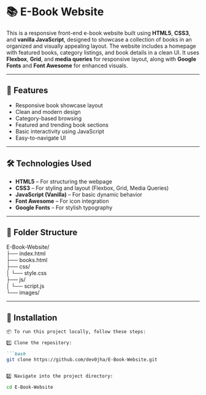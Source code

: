 # 📚 E-Book Website

This is a responsive front-end e-book website built using **HTML5**, **CSS3**, and **vanilla JavaScript**, designed to showcase a collection of books in an organized and visually appealing layout. The website includes a homepage with featured books, category listings, and book details in a clean UI. It uses **Flexbox**, **Grid**, and **media queries** for responsive layout, along with **Google Fonts** and **Font Awesome** for enhanced visuals.

---

## 🚀 Features

- Responsive book showcase layout  
- Clean and modern design  
- Category-based browsing  
- Featured and trending book sections  
- Basic interactivity using JavaScript  
- Easy-to-navigate UI  

---

## 🛠️ Technologies Used

- **HTML5** – For structuring the webpage  
- **CSS3** – For styling and layout (Flexbox, Grid, Media Queries)  
- **JavaScript (Vanilla)** – For basic dynamic behavior  
- **Font Awesome** – For icon integration  
- **Google Fonts** – For stylish typography  

---

## 📁 Folder Structure
E-Book-Website/<br>
├── index.html<br>
├── books.html<br>
├── css/<br>
│ └── style.css<br>
├── js/<br>
│ └── script.js<br>
└── images/<br>


---

## 🔧 Installation

````markdown
📦 To run this project locally, follow these steps:

1️⃣ Clone the repository:

```bash
git clone https://github.com/dev0jha/E-Book-Website.git


2️⃣ Navigate into the project directory:

cd E-Book-Website



